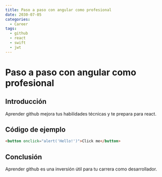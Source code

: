 ```yaml
---
title: Paso a paso con angular como profesional
date: 2030-07-05
categories:
  - Career
tags:
  - github
  - react
  - swift
  - jwt
---
```


# Paso a paso con angular como profesional

## Introducción

Aprender github mejora tus habilidades técnicas y te prepara para react.

## Código de ejemplo

```html
<button onclick="alert('Hello!')">Click me</button>
```

## Conclusión

Aprender github es una inversión útil para tu carrera como desarrollador.
